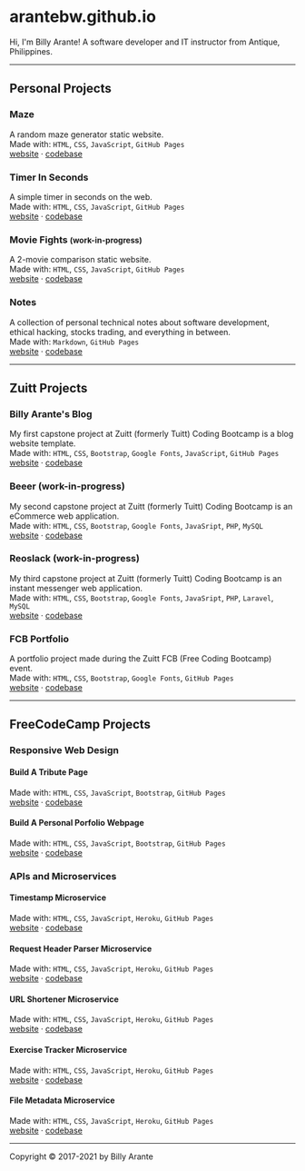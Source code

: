 # arantebw.github.io

Hi, I'm Billy Arante! A software developer and IT instructor from Antique, Philippines.

---

## Personal Projects

### Maze
A random maze generator static website.  
Made with: `HTML`, `CSS`, `JavaScript`, `GitHub Pages`  
[website](https://arantebw.github.io/maze/index.html) &middot; [codebase](https://github.com/arantebw/maze)

### Timer In Seconds

A simple timer in seconds on the web.  
Made with: `HTML`, `CSS`, `JavaScript`, `GitHub Pages`  
[website](https://arantebw.github.io/timer/index.html) &middot; [codebase](https://github.com/arantebw/timer)

### Movie Fights <small>(work-in-progress)</small>

A 2-movie comparison static website.  
Made with: `HTML`, `CSS`, `JavaScript`, `GitHub Pages`  
[website](https://arantebw.github.io/movie-fight/index.html) &middot; [codebase](https://github.com/arantebw/movie-fight)

### Notes

A collection of personal technical notes about software development, ethical hacking, stocks trading, and everything in between.  
Made with: `Markdown`, `GitHub Pages`  
[website](https://arantebw.github.io/notes) &middot; [codebase](#)

---

## Zuitt Projects

### Billy Arante's Blog

My first capstone project at Zuitt (formerly Tuitt) Coding Bootcamp is a blog website template.  
Made with: `HTML`, `CSS`, `Bootstrap`, `Google Fonts`, `JavaScript`, `GitHub Pages`  
[website](https://arantebw.github.io/csp1-blog/index.html) &middot; [codebase](#)

### Beeer (work-in-progress)

My second capstone project at Zuitt (formerly Tuitt) Coding Bootcamp is an eCommerce web application.  
Made with: `HTML`, `CSS`, `Bootstrap`, `Google Fonts`, `JavaSript`, `PHP`, `MySQL`  
[website](#) &middot; [codebase](https://github.com/arantebw/csp2-ecommerce)

### Reoslack (work-in-progress)

My third capstone project at Zuitt (formerly Tuitt) Coding Bootcamp is an instant messenger web application.  
Made with: `HTML`, `CSS`, `Bootstrap`, `Google Fonts`, `JavaSript`, `PHP`, `Laravel`, `MySQL`  
[website](#) &middot; [codebase](https://github.com/arantebw/csp3-instant-messenger)

### FCB Portfolio

A portfolio project made during the Zuitt FCB (Free Coding Bootcamp) event.  
Made with: `HTML`, `CSS`, `Bootstrap`, `Google Fonts`, `GitHub Pages`  
[website](https://arantebw.github.io/fcb-portfolio/index.html) &middot; [codebase](https://github.com/arantebw/fcb-portfolio)

---

## FreeCodeCamp Projects

### Responsive Web Design

#### Build A Tribute Page  
Made with: `HTML`, `CSS`, `JavaScript`, `Bootstrap`, `GitHub Pages`  
[website](https://arantebw.github.io/tribute/index.html) &middot; [codebase](https://github.com/arantebw/tribute)

#### Build A Personal Porfolio Webpage
Made with: `HTML`, `CSS`, `JavaScript`, `Bootstrap`, `GitHub Pages`  
[website](https://arantebw.github.io/portfolio/index.html) &middot; [codebase](https://github.com/arantebw/portfolio)

### APIs and Microservices

#### Timestamp Microservice  
Made with: `HTML`, `CSS`, `JavaScript`, `Heroku`, `GitHub Pages`  
[website](https://abw-timestamp-microservice.herokuapp.com/) &middot; [codebase](https://github.com/arantebw/timestamp-microservice)

#### Request Header Parser Microservice  
Made with: `HTML`, `CSS`, `JavaScript`, `Heroku`, `GitHub Pages`  
[website](https://abw-request-header-parser.herokuapp.com/) &middot; [codebase](https://github.com/arantebw/request-header-parser-microservice)

#### URL Shortener Microservice  
Made with: `HTML`, `CSS`, `JavaScript`, `Heroku`, `GitHub Pages`  
[website](https://abw-url-shortener-microservice.herokuapp.com/) &middot; [codebase](https://github.com/arantebw/url-shortener-microservice)

#### Exercise Tracker Microservice
Made with: `HTML`, `CSS`, `JavaScript`, `Heroku`, `GitHub Pages`  
[website](http://abw-exercise-tracker.herokuapp.com/) &middot; [codebase](https://github.com/arantebw/exercise-tracker)

#### File Metadata Microservice
Made with: `HTML`, `CSS`, `JavaScript`, `Heroku`, `GitHub Pages`  
[website](https://abw-file-metadata-microservice.herokuapp.com/) &middot; [codebase](https://github.com/arantebw/file-metadata-microservice)

---

Copyright &copy; 2017-2021 by Billy Arante
